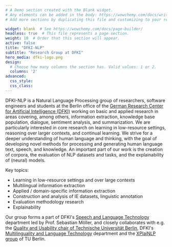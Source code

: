 ```yaml
---
# A Demo section created with the Blank widget.
# Any elements can be added in the body: https://wowchemy.com/docs/writing-markdown-latex/
# Add more sections by duplicating this file and customizing to your requirements.

widget: blank  # See https://wowchemy.com/docs/page-builder/
headless: true  # This file represents a page section.
weight: 10  # Order that this section will appear.
active: false
title: "DFKI-NLP"
subtitle: "Research Group at DFKI"
hero_media: dfki-logo.png
design:
  # Choose how many columns the section has. Valid values: 1 or 2.
  columns: '2'
advanced:
  css_style:
  css_class:
---
```


DFKI-NLP is a Natural Language Processing group of researchers, software engineers and students at the Berlin office of the [German Research Center for Artificial Intelligence (DFKI)](https://www.dfki.de) working on basic and applied research in areas covering, among others, information extraction, knowledge base population, dialogue, sentiment analysis, and summarization. We are particularly interested in core research on learning in low-resource settings, reasoning over larger contexts, and continual learning. We strive for a deeper understanding of human language and thinking, with the goal of developing novel methods for processing and generating human language text, speech, and knowledge.  An important part of our work is the creation of corpora, the evaluation of NLP datasets and tasks, and the explainability of (neural) models. 

Key topics:
- Learning in low-resource settings and over large contexts
- Multilingual information extraction
- Applied / domain-specific information extraction
- Construction and analysis of IE datasets, linguistic annotation
- Evaluation methodology research
- Explainability

Our group forms a part of DFKI's [Speech and Language Technology](https://www.dfki.de/en/web/research/research-departments/speech-and-language-technology/) department led by Prof. Sebastian Möller, and closely collaborates with e.g. the [Quality and Usability chair of Technische Universität Berlin](https://www.tu.berlin/en/qu), DFKI's [Multilinguality and Language Technology](https://www.dfki.de/en/web/research/research-departments/multilinguality-and-language-technology/) department and the [XPlaiNLP group](https://xplainlp.github.io/) of TU Berlin.

